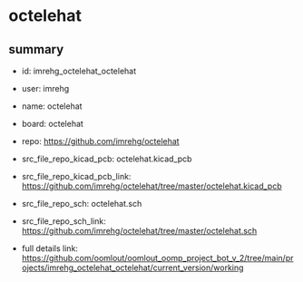 # octelehat
 
## summary 
* id: imrehg_octelehat_octelehat
* user: imrehg
* name: octelehat
* board: octelehat
* repo: https://github.com/imrehg/octelehat
* src_file_repo_kicad_pcb: octelehat.kicad_pcb
* src_file_repo_kicad_pcb_link: https://github.com/imrehg/octelehat/tree/master/octelehat.kicad_pcb


* src_file_repo_sch: octelehat.sch
* src_file_repo_sch_link: https://github.com/imrehg/octelehat/tree/master/octelehat.sch
* full details link: https://github.com/oomlout/oomlout_oomp_project_bot_v_2/tree/main/projects/imrehg_octelehat_octelehat/current_version/working  






